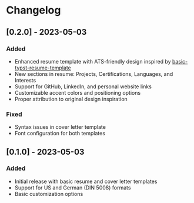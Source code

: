 # Changelog

## [0.2.0] - 2023-05-03

### Added
- Enhanced resume template with ATS-friendly design inspired by [basic-typst-resume-template](https://github.com/stuxf/basic-typst-resume-template)
- New sections in resume: Projects, Certifications, Languages, and Interests
- Support for GitHub, LinkedIn, and personal website links
- Customizable accent colors and positioning options
- Proper attribution to original design inspiration

### Fixed
- Syntax issues in cover letter template
- Font configuration for both templates

## [0.1.0] - 2023-05-03

### Added
- Initial release with basic resume and cover letter templates
- Support for US and German (DIN 5008) formats
- Basic customization options 